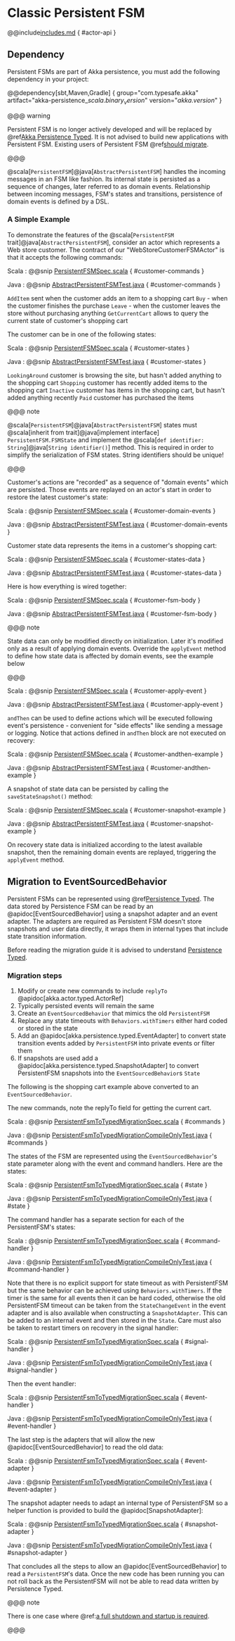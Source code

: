 # Classic Persistent FSM

@@include[includes.md](includes.md) { #actor-api }

## Dependency

Persistent FSMs are part of Akka persistence, you must add the following dependency in your project:

@@dependency[sbt,Maven,Gradle] {
  group="com.typesafe.akka"
  artifact="akka-persistence_$scala.binary_version$"
  version="$akka.version$"
}

@@@ warning

Persistent FSM is no longer actively developed and will be replaced by @ref[Akka Persistence Typed](typed/persistence.md). It is not advised
to build new applications with Persistent FSM. Existing users of Persistent FSM @ref[should migrate](#migration-to-eventsourcedbehavior). 

@@@

@scala[`PersistentFSM`]@java[`AbstractPersistentFSM`] handles the incoming messages in an FSM like fashion.
Its internal state is persisted as a sequence of changes, later referred to as domain events.
Relationship between incoming messages, FSM's states and transitions, persistence of domain events is defined by a DSL.

### A Simple Example

To demonstrate the features of the @scala[`PersistentFSM` trait]@java[`AbstractPersistentFSM`], consider an actor which represents a Web store customer.
The contract of our "WebStoreCustomerFSMActor" is that it accepts the following commands:

Scala
:  @@snip [PersistentFSMSpec.scala](/akka-persistence/src/test/scala/akka/persistence/fsm/PersistentFSMSpec.scala) { #customer-commands }

Java
:  @@snip [AbstractPersistentFSMTest.java](/akka-persistence/src/test/java/akka/persistence/fsm/AbstractPersistentFSMTest.java) { #customer-commands }

`AddItem` sent when the customer adds an item to a shopping cart
`Buy` - when the customer finishes the purchase
`Leave` - when the customer leaves the store without purchasing anything
`GetCurrentCart` allows to query the current state of customer's shopping cart

The customer can be in one of the following states:

Scala
:  @@snip [PersistentFSMSpec.scala](/akka-persistence/src/test/scala/akka/persistence/fsm/PersistentFSMSpec.scala) { #customer-states }

Java
:  @@snip [AbstractPersistentFSMTest.java](/akka-persistence/src/test/java/akka/persistence/fsm/AbstractPersistentFSMTest.java) { #customer-states }

`LookingAround` customer is browsing the site, but hasn't added anything to the shopping cart
`Shopping` customer has recently added items to the shopping cart
`Inactive` customer has items in the shopping cart, but hasn't added anything recently
`Paid` customer has purchased the items

@@@ note

@scala[`PersistentFSM`]@java[`AbstractPersistentFSM`] states must @scala[inherit from trait]@java[implement interface] `PersistentFSM.FSMState` and implement the
@scala[`def identifier: String`]@java[`String identifier()`] method. This is required in order to simplify the serialization of FSM states.
String identifiers should be unique!

@@@

Customer's actions are "recorded" as a sequence of "domain events" which are persisted. Those events are replayed on an actor's
start in order to restore the latest customer's state:

Scala
:  @@snip [PersistentFSMSpec.scala](/akka-persistence/src/test/scala/akka/persistence/fsm/PersistentFSMSpec.scala) { #customer-domain-events }

Java
:  @@snip [AbstractPersistentFSMTest.java](/akka-persistence/src/test/java/akka/persistence/fsm/AbstractPersistentFSMTest.java) { #customer-domain-events }

Customer state data represents the items in a customer's shopping cart:

Scala
:  @@snip [PersistentFSMSpec.scala](/akka-persistence/src/test/scala/akka/persistence/fsm/PersistentFSMSpec.scala) { #customer-states-data }

Java
:  @@snip [AbstractPersistentFSMTest.java](/akka-persistence/src/test/java/akka/persistence/fsm/AbstractPersistentFSMTest.java) { #customer-states-data }

Here is how everything is wired together:

Scala
:  @@snip [PersistentFSMSpec.scala](/akka-persistence/src/test/scala/akka/persistence/fsm/PersistentFSMSpec.scala) { #customer-fsm-body }

Java
:  @@snip [AbstractPersistentFSMTest.java](/akka-persistence/src/test/java/akka/persistence/fsm/AbstractPersistentFSMTest.java) { #customer-fsm-body }

@@@ note

State data can only be modified directly on initialization. Later it's modified only as a result of applying domain events.
Override the `applyEvent` method to define how state data is affected by domain events, see the example below

@@@

Scala
:  @@snip [PersistentFSMSpec.scala](/akka-persistence/src/test/scala/akka/persistence/fsm/PersistentFSMSpec.scala) { #customer-apply-event }

Java
:  @@snip [AbstractPersistentFSMTest.java](/akka-persistence/src/test/java/akka/persistence/fsm/AbstractPersistentFSMTest.java) { #customer-apply-event }

`andThen` can be used to define actions which will be executed following event's persistence - convenient for "side effects" like sending a message or logging.
Notice that actions defined in `andThen` block are not executed on recovery:

Scala
:  @@snip [PersistentFSMSpec.scala](/akka-persistence/src/test/scala/akka/persistence/fsm/PersistentFSMSpec.scala) { #customer-andthen-example }

Java
:  @@snip [AbstractPersistentFSMTest.java](/akka-persistence/src/test/java/akka/persistence/fsm/AbstractPersistentFSMTest.java) { #customer-andthen-example }

A snapshot of state data can be persisted by calling the `saveStateSnapshot()` method:

Scala
:  @@snip [PersistentFSMSpec.scala](/akka-persistence/src/test/scala/akka/persistence/fsm/PersistentFSMSpec.scala) { #customer-snapshot-example }

Java
:  @@snip [AbstractPersistentFSMTest.java](/akka-persistence/src/test/java/akka/persistence/fsm/AbstractPersistentFSMTest.java) { #customer-snapshot-example }

On recovery state data is initialized according to the latest available snapshot, then the remaining domain events are replayed, triggering the
`applyEvent` method.


## Migration to EventSourcedBehavior

Persistent FSMs can be represented using @ref[Persistence Typed](typed/persistence.md). The data stored by Persistence FSM can be read by an @apidoc[EventSourcedBehavior]
using a snapshot adapter and an event adapter. The adapters are required as Persistent FSM doesn't store snapshots and user data directly, it wraps them in 
internal types that include state transition information.

Before reading the migration guide it is advised to understand [Persistence Typed](typed/persistence.md). 

### Migration steps

1. Modify or create new commands to include `replyTo` @apidoc[akka.actor.typed.ActorRef]
1. Typically persisted events will remain the same
1. Create an `EventSourcedBehavior` that mimics the old `PersistentFSM`
1. Replace any state timeouts with `Behaviors.withTimers` either hard coded or stored in the state
1. Add an @apidoc[akka.persistence.typed.EventAdapter] to convert state transition events added by `PersistentFSM` into private events or filter them
1. If snapshots are used add a @apidoc[akka.persistence.typed.SnapshotAdapter] to convert PersistentFSM snapshots into the `EventSourcedBehavior`s `State`

The following is the shopping cart example above converted to an `EventSourcedBehavior`. 

The new commands, note the replyTo field for getting the current cart.

Scala
:  @@snip [PersistentFsmToTypedMigrationSpec.scala](/akka-persistence-typed/src/test/scala/docs/akka/persistence/typed/PersistentFsmToTypedMigrationSpec.scala) { #commands }

Java
:  @@snip [PersistentFsmToTypedMigrationCompileOnlyTest.java](/akka-persistence-typed/src/test/java/jdocs/akka/persistence/typed/PersistentFsmToTypedMigrationCompileOnlyTest.java) { #commands }

The states of the FSM are represented using the `EventSourcedBehavior`'s state parameter along with the event and command handlers. Here are the states:

Scala
:  @@snip [PersistentFsmToTypedMigrationSpec.scala](/akka-persistence-typed/src/test/scala/docs/akka/persistence/typed/PersistentFsmToTypedMigrationSpec.scala) { #state }

Java
:  @@snip [PersistentFsmToTypedMigrationCompileOnlyTest.java](/akka-persistence-typed/src/test/java/jdocs/akka/persistence/typed/PersistentFsmToTypedMigrationCompileOnlyTest.java) { #state }

The command handler has a separate section for each of the PersistentFSM's states: 

Scala
:  @@snip [PersistentFsmToTypedMigrationSpec.scala](/akka-persistence-typed/src/test/scala/docs/akka/persistence/typed/PersistentFsmToTypedMigrationSpec.scala) { #command-handler }

Java
:  @@snip [PersistentFsmToTypedMigrationCompileOnlyTest.java](/akka-persistence-typed/src/test/java/jdocs/akka/persistence/typed/PersistentFsmToTypedMigrationCompileOnlyTest.java) { #command-handler }

Note that there is no explicit support for state timeout as with PersistentFSM but the same behavior can be achieved
using `Behaviors.withTimers`. If the timer is the same for all events then it can be hard coded, otherwise the
old PersistentFSM timeout can be taken from the `StateChangeEvent` in the event adapter and is also available when
constructing a `SnapshotAdapter`. This can be added to an internal event and then stored in the `State`. Care
must also be taken to restart timers on recovery in the signal handler:

Scala
:  @@snip [PersistentFsmToTypedMigrationSpec.scala](/akka-persistence-typed/src/test/scala/docs/akka/persistence/typed/PersistentFsmToTypedMigrationSpec.scala) { #signal-handler }

Java
:  @@snip [PersistentFsmToTypedMigrationCompileOnlyTest.java](/akka-persistence-typed/src/test/java/jdocs/akka/persistence/typed/PersistentFsmToTypedMigrationCompileOnlyTest.java) { #signal-handler }

Then the event handler:

Scala
:  @@snip [PersistentFsmToTypedMigrationSpec.scala](/akka-persistence-typed/src/test/scala/docs/akka/persistence/typed/PersistentFsmToTypedMigrationSpec.scala) { #event-handler }

Java
:  @@snip [PersistentFsmToTypedMigrationCompileOnlyTest.java](/akka-persistence-typed/src/test/java/jdocs/akka/persistence/typed/PersistentFsmToTypedMigrationCompileOnlyTest.java) { #event-handler }

The last step is the adapters that will allow the new @apidoc[EventSourcedBehavior] to read the old data:

Scala
:  @@snip [PersistentFsmToTypedMigrationSpec.scala](/akka-persistence-typed/src/test/scala/docs/akka/persistence/typed/PersistentFsmToTypedMigrationSpec.scala) { #event-adapter }

Java
:  @@snip [PersistentFsmToTypedMigrationCompileOnlyTest.java](/akka-persistence-typed/src/test/java/jdocs/akka/persistence/typed/PersistentFsmToTypedMigrationCompileOnlyTest.java) { #event-adapter }

The snapshot adapter needs to adapt an internal type of PersistentFSM so a helper function is provided to build the @apidoc[SnapshotAdapter]:

Scala
:  @@snip [PersistentFsmToTypedMigrationSpec.scala](/akka-persistence-typed/src/test/scala/docs/akka/persistence/typed/PersistentFsmToTypedMigrationSpec.scala) { #snapshot-adapter }

Java
:  @@snip [PersistentFsmToTypedMigrationCompileOnlyTest.java](/akka-persistence-typed/src/test/java/jdocs/akka/persistence/typed/PersistentFsmToTypedMigrationCompileOnlyTest.java) { #snapshot-adapter }

That concludes all the steps to allow an @apidoc[EventSourcedBehavior] to read a `PersistentFSM`'s data. Once the new code has been running
you can not roll back as the PersistentFSM will not be able to read data written by Persistence Typed. 

@@@ note 

There is one case where @ref:[a full shutdown and startup is required](additional/rolling-updates.md#migrating-from-persistentfsm-to-eventsourcedbehavior).

@@@

